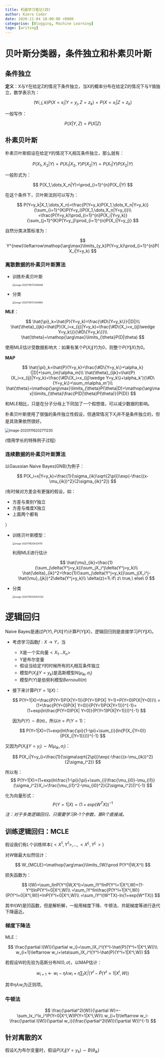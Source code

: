 ```yaml
---
title: 机器学习笔记(四)
author: Kzero Coder
date: 2020-11-04 18:00:00 +0800
categorise: [Blogging, Machine Learning]
tage: [writing]
---
```

<head>
    <script type="text/x-mathjax-config"> 
   		MathJax.Hub.Config({ TeX: { equationNumbers: { autoNumber: "all" } } }); 
   	</script>
    <script type="text/x-mathjax-config">
    	MathJax.Hub.Config({tex2jax: {
             inlineMath: [ ['$','$'], ["\\(","\\)"] ],
             processEscapes: true
           }
         });
    </script>
    <script src="https://cdn.mathjax.org/mathjax/latest/MathJax.js?config=TeX-AMS-MML_HTMLorMML" 	type="text/javascript">
	</script>
</head>


# 贝叶斯分类器，条件独立和朴素贝叶斯

## 条件独立

**定义**：X与Y在给定Z的情况下条件独立，当X的概率分布在给定Z的情况下与Y值独立，数学表示为：

$$
(\forall i,j,k)P(X=x_i|Y=y_j,Z=z_k)=P(X=x_i|Z=z_k)
$$

一般写作：

$$
P(X|Y,Z)=P(X|Z)
$$

## 朴素贝叶斯

朴素贝叶斯假设在给定$Y$的情况下$X_i$相互条件独立，那么就有：

$$
P(X_1,X_2|Y)=P(X_1|X_2,Y)P(X_2|Y)=P(X_1|Y)P(X_2|Y)
$$

一般形式为：

$$
P(X_1,\dots,X_n|Y)=\prod_{i=1}^{n}P(X_i|Y)
$$

在这个条件下，贝叶斯法则可以写为：

$$
P(Y=y_k|X_1,\dots,X_n)=\frac{P(Y=y_k)P(X_1,\dots,X_n|Y=y_k)}{\sum_{i=1}^{K}P(Y=y_i)P(X_1,\dots,X_n|Y=y_i)}\\
=\frac{P(Y=y_k)\prod_{i=1}^{n}P(X_i|Y=y_k)}{\sum_{j=1}^{K}P(Y=y_j)\prod_{i=1}^{n}P(X_i|Y=y_j)}
$$

自然分类决策标准为：

$$
Y^{new}\leftarrow\mathop{\arg\max}\limits_{y_k}P(Y=y_k)\prod_{i=1}^{n}P(X_i|Y=y_k)
$$

### 离散数据的朴素贝叶斯算法

- 训练朴素贝叶斯

  <img src="/assets/img/machineLearning/machineLearningCh4/image-20201116172409488.png" alt="image-20201116172409488" style="zoom:50%;" />

- 分类

  <img src="/assets/img/machineLearning/machineLearningCh4/image-20201116172444865.png" alt="image-20201116172444865" style="zoom:50%;" />

  

**MLE**：

$$
\hat{\pi}_k=\hat{P}(Y=y_k)=\frac{\#D\{Y=y_k\}}{|D|}\\
\hat{\theta}_{ijk}=\hat{P}(X_i=x_{ij}|Y=y_k)=\frac{\#D\{X_i=x_{ij}\wedge Y=y_k\}}{\#D\{Y=y_k\}}\\
\hat{\theta}=\mathop{\arg\max}\limits_{\theta}P(D|\theta)
$$

使用MLE估计受数据影响大：如果有某个$P(X_i\|Y)$为0，则整个$P(Y\|X)$为0。



**MAP**

$$
\hat{\pi}_k=\hat{P}(Y=y_k)=\frac{\#D\{Y=y_k\}+\alpha_k}{|D|+\sum_{m}\alpha_m}\\
\hat{\theta}_{ijk}=\hat{P}(X_i=x_{ij}|Y=y_k)=\frac{\#D\{X_i=x_{ij}\wedge Y=y_k\}+\alpha_k'}{\#D\{Y=y_k\}+\sum_m\alpha_m'}\\
\hat{\theta}=\mathop{\arg\max}\limits_{\theta}P(\theta|D)=\mathop{\arg\max}\limits_{\theta}\frac{P(D|\theta)P(\theta)}{P(D)}
$$

和MLE相比，只是在分子分母上下同加了一个假想值，可以减少数据的影响。



朴素贝叶斯使用了很强的条件独立性假设，但通常情况下$X_i$并不是条件独立的，但是其效果依然很好。

<img src="/assets/img/machineLearning/machineLearningCh4/image-20201116202711235.png" alt="image-20201116202711235" style="zoom:80%;" />

(借用学长的特殊例子过程)

### 连续数据的朴素贝叶斯算法

以Gaussian Naive Bayes(GNB)为例子：

$$
P(X_i=x|Y=y_k)=\frac{1}{\sigma_{ik}\sqrt{2\pi}}\exp(-\frac{(x-\mu_{ik})^2}{2\sigma_{ik}^2})
$$

(有时候对方差会有更强的假设，如：

- 方差与类别Y独立
- 方差与维度X独立
- 上面两个都有

）

- 训练贝叶斯模型：

  <img src="/assets/img/machineLearning/machineLearningCh4/image-20201116204324115.png" alt="image-20201116204324115" style="zoom: 50%;" />

  利用MLE进行估计

  $$
  \hat{\mu}_{ik}=\frac{1}{\sum_j\delta(Y^j=y_k)}\sum_jX_i^j\delta(Y^j=y_k)\\
  \hat{\delta}_{ik}^2=\frac{1}{\sum_j\delta(Y^j=y_k)}\sum_j(X_i^j-\hat{\mu}_{jk})^2\delta(Y^j=y_k)\\
  \delta(z)=1\ if\ z\ true,\ else\ 0
  $$

- 分类

  <img src="/assets/img/machineLearning/machineLearningCh4/image-20201116204403332.png" alt="image-20201116204403332" style="zoom:50%;" />

# 逻辑回归

Naive Bayes是通过$P(Y),P(X\|Y)$计算$P(Y\|X)$，逻辑回归则是直接学习$P(Y\|X)$。

- 考虑学习函数$f:X\rightarrow Y$，当

  - X是一个实向量$<X_1\dots X_n>$
  - Y是布尔变量
  - 假设当给定$Y$的时候所有的$X_i$相互条件独立
  - 模型$P(X_i\|Y=y_k)$是高斯模型$N(\mu_{ik},\sigma_i)$
  - 模型$P(Y)$是伯努利模型$Bernoulli(\pi)$

- 接下来计算$P(Y=1\|X)$：

  $$
  P(Y=1|X)=\frac{P(Y=1)P(X|Y=1)}{P(Y=1)P(X| Y=1)+P(Y=0)P(X|Y=0)}\\
  =(1+\frac{P(Y=0)P(X| Y=0)}{P(Y=1)P(X|Y=1)})^{-1}=(1+exp(ln\frac{P(Y=0)P(X| Y=0)}{P(Y=1)P(X|Y=1)}))^{-1}
  $$


  因为$P(Y)\sim B(\pi)$，所以$\pi=P(Y=1)$：

$$
P(Y=1|X)=(1+exp(ln\frac{\pi}{1-\pi}+\sum_{i}{ln{P(X_i|Y=0)}{P(X_i|Y=1)}}))^{-1}
$$

  又因为$P(X_i\|Y=y_i)\sim N(\mu_{ik},\sigma_i)$：

$$
P(X_i|Y=y_i)=\frac{1}{\sigma\sqrt{2\pi}}\exp(-\frac{(x-\mu_{ik})^2}{2\sigma_i^2})
$$

  所以有：
$$
P(Y=1|X)=(1+exp(ln\frac{1-\pi}{\pi}+\sum_{i}\frac{\mu_{i0}-\mu_{i1}}{\sigma_i^2}X_i+\frac{\mu_{i1}^2-\mu_{i0}^2}{2\sigma_i^2}))^{-1}
$$

  化为向量形式：
$$
  P(Y=1|X)=(1+exp(W^TX))^{-1}
$$



*注：对于多类逻辑回归，只需要学习R-1个参数，第R个直接减。*



## 训练逻辑回归：MCLE

假设我们有$L$个训练样本$\{<X^1,Y^1>,\dots,<X^L,Y^L>\}$

对$W$做最大似然估计：

$$
W_{MCLE}=\mathop{\arg\max}\limits_{W}\prod P(Y^l|W,X^l)
$$

损失函数为：

$$
l(W)=\sum_llnP(Y^l|W,X^l)=\sum_lY^llnP(Y^l=1|X^l,W)+(1-Y^l)lnP(Y^l=0|X^l,W)\\
=\sum_lY^lln\frac{P(Y^l=1|X^l,W)}{P(Y^l=0|X^l,W)}+lnP(Y^l=0|X^l,W)\\
=\sum_lY^l(W^TX)-ln(1+exp(W^TX))
$$

其中$l(W)$是凹函数，但是解析解，一般用梯度下降、牛顿法、共轭梯度等进行迭代下降逼近。

### 梯度下降法

MLE：

$$
\frac{\partial l(W)}{\partial w_i}=\sum_lX_i^l(Y^l-\hat{P}(Y^l=1|X^l,W))\\
w_{i+1}\leftarrow w_i+\eta\sum_lX_i^l(Y^l-\hat{P}(Y^l=1|X^l,W))
$$

若假设W的先验为高斯分布$N(0,\sigma)$，以MAP估计：

$$
w_{i+1}\leftarrow w_i-\eta\lambda w_i+\eta\sum_lX_i^l(Y^l-\hat{P}(Y^l=1|X^l,W))
$$

其中$\eta\lambda w_i$为正则项。

### 牛顿法

$$
\frac{\partial^2l(W)}{\partial W}=-\sum_lx_i^lx_i^lP(Y=0|X^l,W)P(Y=1|X^l,W)\\
w_{i+1}\leftarrow w_i-\frac{\partial l(W)}{\partial w_i}(\frac{\partial^2l(W)}{\partial W})^{-1}
$$

## 针对离散的X

假设$X_i$为布尔变量时，假设$P(X_i\|Y=y_k)\sim B(\theta_{ik})$